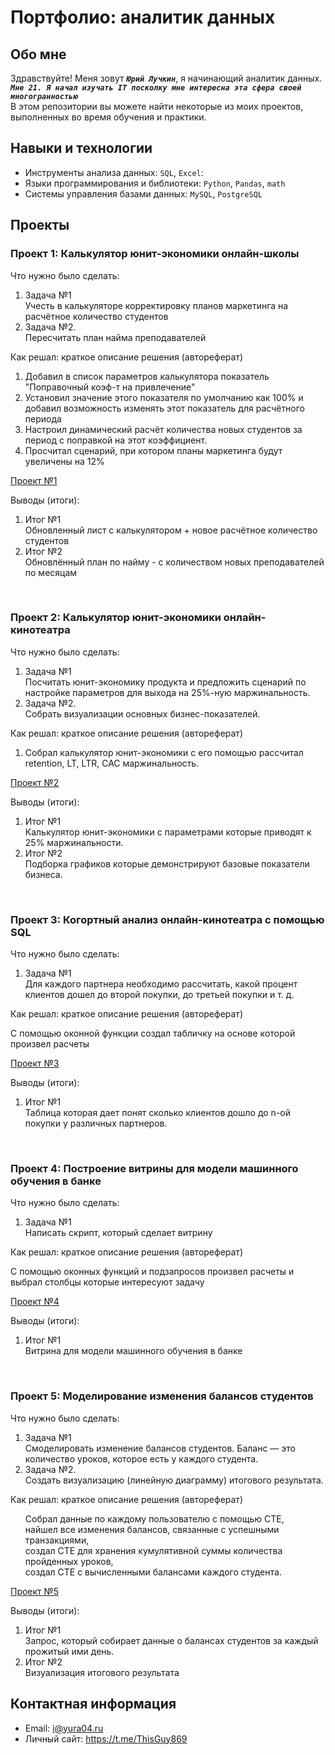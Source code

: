 # Портфолио: аналитик данных

## Обо мне

Здравствуйте! Меня зовут ***``Юрий Лучкин``***, я начинающий аналитик данных.<br> 
***``Мне 21. Я начал изучать IT посколку мне интересна эта сфера своей многогранностью``***<br>
В этом репозитории вы можете найти некоторые из моих проектов, выполненных во время обучения и практики.
<br>

## Навыки и технологии
- Инструменты анализа данных: ``SQL``, ``Excel``: 
- Языки программирования и библиотеки: ``Python``, ``Pandas``, ``math`` 
- Системы управления базами данных: ``MySQL``, ``PostgreSQL``


## Проекты
### <p> Проект 1: Калькулятор юнит-экономики онлайн-школы</p>
<p>Что нужно было сделать:<p>
<ol>
  <li>Задача №1</li>
  Учесть в калькуляторе корректировку планов маркетинга на расчётное количество студентов 
  <li>Задача №2.</li>
  Пересчитать план найма преподавателей 
</ol>

<p>Как решал: краткое описание решения (автореферат)<p>
<ol>
<li>Добавил в список параметров калькулятора показатель "Поправочный коэф-т на привлечение"</li>
<li>Установил значение этого показателя по умолчанию как 100% и добавил возможность изменять этот показатель для расчётного периода</li>
<li>Настроил динамический расчёт количества новых студентов за период с поправкой на этот коэффициент.</li>
<li>Просчитал сценарий, при котором планы маркетинга будут увеличены на 12%</li>
</ol>

[Проект №1](https://github.com/YuryLuchkin/portfolio/blob/main/%D0%9F%D1%80%D0%BE%D0%B5%D0%BA%D1%82%20%E2%84%961.md)

<p>Выводы (итоги):<p>
<ol>
  <li>Итог №1</li>
  Обновленный лист с калькулятором + новое расчётное количество студентов
  <li>Итог №2</li>
  Обновлённый план по найму - с количеством новых преподавателей по месяцам
</ol>
<br> 

### <p> Проект 2: Калькулятор юнит-экономики онлайн-кинотеатра</p>
<p>Что нужно было сделать:<p>
<ol>
  <li>Задача №1</li>
  Посчитать юнит-экономику продукта и предложить сценарий по настройке параметров для выхода на 25%-ную маржинальность.
  <li>Задача №2.</li>
  Собрать визуализации основных бизнес-показателей.
</ol>

<p>Как решал: краткое описание решения (автореферат)<p>
  <ol>
<li>Собрал калькулятор юнит-экономики с его помощью рассчитал retention, LT, LTR, CAC маржинальность.
</ol>

[Проект №2](https://github.com/YuryLuchkin/portfolio/blob/main/%D0%9F%D1%80%D0%BE%D0%B5%D0%BA%D1%82%20%E2%84%962.md)

<p>Выводы (итоги):<p>
<ol>
  <li>Итог №1</li>
  Калькулятор юнит-экономики с параметрами которые приводят к 25% маржинальности.
  <li>Итог №2</li>
  Подборка графиков которые демонстрируют базовые показатели бизнеса.
</ol>
<br>

### <p> Проект 3: Когортный анализ онлайн-кинотеатра с помощью SQL</p>
<p>Что нужно было сделать:<p>
<ol>
  <li>Задача №1</li>
  Для каждого партнера необходимо рассчитать, какой процент клиентов дошел до второй покупки, до третьей покупки и т. д.
</ol>

<p>Как решал: краткое описание решения (автореферат)<p>
С помощью оконной функции создал табличку на основе которой произвел расчеты

[Проект №3](https://github.com/YuryLuchkin/portfolio/blob/main/%D0%9F%D1%80%D0%BE%D0%B5%D0%BA%D1%82%20%E2%84%963.md)

<p>Выводы (итоги):<p>
<ol>
  <li>Итог №1</li>
  Таблица которая дает понят сколько клиентов дошло до n-ой покупки у различных партнеров.
</ol>
<br> 

### <p>Проект 4: Построение витрины для модели машинного обучения в банке </p> 
<p>Что нужно было сделать:<p>
 <ol>
  <li>Задача №1</li>
  Написать скрипт, который сделает витрину
  </ol>
  
<p>Как решал: краткое описание решения (автореферат)<p>
С помощью оконных функций и подзапросов произвел расчеты и выбрал столбцы которые интересуют задачу

[Проект №4](https://github.com/YuryLuchkin/portfolio/blob/main/%D0%9F%D1%80%D0%BE%D0%B5%D0%BA%D1%82%20%E2%84%964.md)

<p>Выводы (итоги):<p>
<ol>
  <li>Итог №1</li>
  Витрина для модели машинного обучения в банке
</ol>
<br> 

### <p>Проект 5: Моделирование изменения балансов студентов</p> 
<p>Что нужно было сделать:<p>
<ol>
<li>Задача №1</li>
Смоделировать изменение балансов студентов. Баланс — это количество уроков, которое есть у каждого студента.
<li>Задача №2.</li>
Создать визуализацию (линейную диаграмму) итогового результата. 
</ol>

<p>Как решал: краткое описание решения (автореферат)<p>
<ol>
Собрал данные по каждому пользователю с помощью CTE,<br>
найшел все изменения балансов, связанные с успешными транзакциями,<br>
создал CTE для хранения кумулятивной суммы количества пройденных уроков,<br>
создал CTE с вычисленными балансами каждого студента.<br>
</ol>

[Проект №5](https://github.com/YuryLuchkin/portfolio/blob/main/%D0%9F%D1%80%D0%BE%D0%B5%D0%BA%D1%82%20%E2%84%965.md)

<p>Выводы (итоги):<p>
<ol>
  <li>Итог №1</li>
  Запрос, который собирает данные о балансах студентов за каждый прожитый ими день.
  <li>Итог №2</li>
  Визуализация итогового результата
</ol>

## Контактная информация
- Email: i@yura04.ru
- Личный сайт: https://t.me/ThisGuy869
